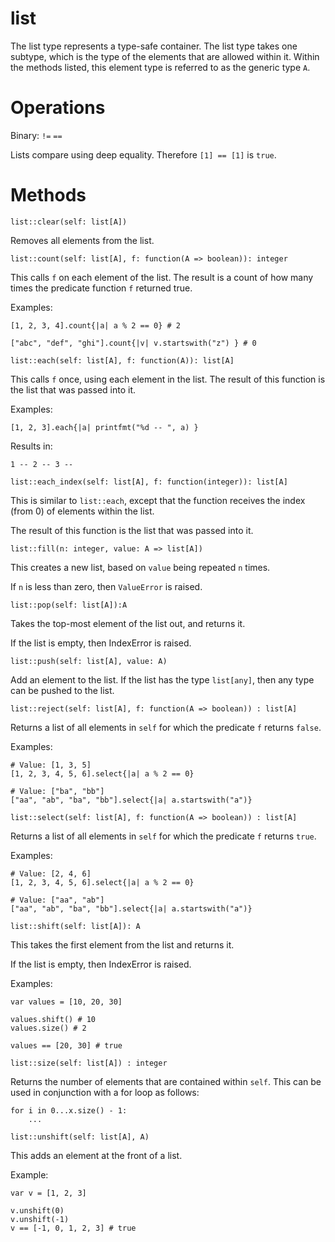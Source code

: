 list
====

The list type represents a type-safe container. The list type takes one subtype, which is the type of the elements that are allowed within it. Within the methods listed, this element type is referred to as the generic type `A`.

# Operations

Binary: `!=` `==`

Lists compare using deep equality. Therefore `[1] == [1]` is `true`.

# Methods

`list::clear(self: list[A])`

Removes all elements from the list.


`list::count(self: list[A], f: function(A => boolean)): integer`

This calls `f` on each element of the list. The result is a count of how many times the predicate function `f` returned true.

Examples:

```
[1, 2, 3, 4].count{|a| a % 2 == 0} # 2

["abc", "def", "ghi"].count{|v| v.startswith("z") } # 0
```


`list::each(self: list[A], f: function(A)): list[A]`

This calls `f` once, using each element in the list. The result of this function is the list that was passed into it.

Examples:

```
[1, 2, 3].each{|a| printfmt("%d -- ", a) }
```

Results in:

```
1 -- 2 -- 3 --
```


`list::each_index(self: list[A], f: function(integer)): list[A]`

This is similar to `list::each`, except that the function receives the index (from 0) of elements within the list.

The result of this function is the list that was passed into it.


`list::fill(n: integer, value: A => list[A])`

This creates a new list, based on `value` being repeated `n` times.

If `n` is less than zero, then `ValueError` is raised.


`list::pop(self: list[A]):A`

Takes the top-most element of the list out, and returns it.

If the list is empty, then IndexError is raised.


`list::push(self: list[A], value: A)`

Add an element to the list. If the list has the type `list[any]`, then any type can be pushed to the list.


`list::reject(self: list[A], f: function(A => boolean)) : list[A]`

Returns a list of all elements in `self` for which the predicate `f` returns `false`.

Examples:

```
# Value: [1, 3, 5]
[1, 2, 3, 4, 5, 6].select{|a| a % 2 == 0}

# Value: ["ba", "bb"]
["aa", "ab", "ba", "bb"].select{|a| a.startswith("a")}
```


`list::select(self: list[A], f: function(A => boolean)) : list[A]`

Returns a list of all elements in `self` for which the predicate `f` returns `true`.

Examples:

```
# Value: [2, 4, 6]
[1, 2, 3, 4, 5, 6].select{|a| a % 2 == 0}

# Value: ["aa", "ab"]
["aa", "ab", "ba", "bb"].select{|a| a.startswith("a")}
```


`list::shift(self: list[A]): A`

This takes the first element from the list and returns it.

If the list is empty, then IndexError is raised.

Examples:

```
var values = [10, 20, 30]

values.shift() # 10
values.size() # 2

values == [20, 30] # true
```


`list::size(self: list[A]) : integer`

Returns the number of elements that are contained within `self`. This can be used in conjunction with a for loop as follows:

```
for i in 0...x.size() - 1:
    ...
```


`list::unshift(self: list[A], A)`

This adds an element at the front of a list.

Example:

```
var v = [1, 2, 3]

v.unshift(0)
v.unshift(-1)
v == [-1, 0, 1, 2, 3] # true
```
